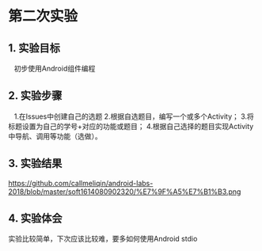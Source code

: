 # 第二次实验 

## 1. 实验目标
    初步使用Android组件编程
## 2. 实验步骤
    1.在Issues中创建自己的选题
    2.根据自选题目，编写一个或多个Activity；
    3.将标题设置为自己的学号+对应的功能或题目；
    4.根据自己选择的题目实现Activity中导航、调用等功能（选做）。


## 3. 实验结果

https://github.com/callmeliqin/android-labs-2018/blob/master/soft1614080902320/%E7%9F%A5%E7%B1%B3.png


## 4. 实验体会

实验比较简单，下次应该比较难，要多如何使用Android stdio
